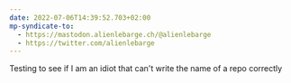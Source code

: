```yaml
---
date: 2022-07-06T14:39:52.703+02:00
mp-syndicate-to:
  - https://mastodon.alienlebarge.ch/@alienlebarge
  - https://twitter.com/alienlebarge
---
```

Testing to see if I am an idiot that can't write the name of a repo correctly
